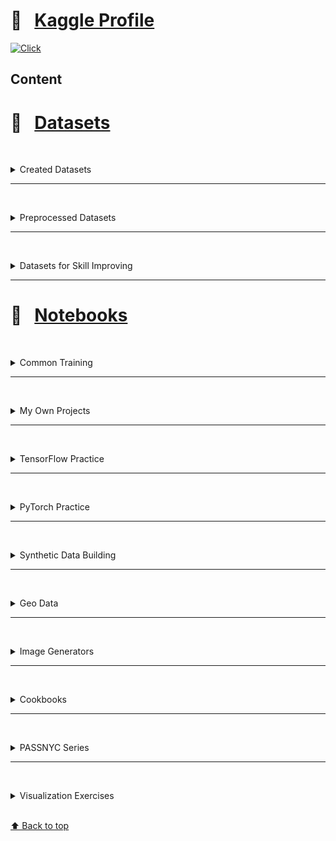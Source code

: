 # &#x1F4D1; &nbsp; [Kaggle Profile](https://www.kaggle.com/olgabelitskaya)

[![Click](https://olgabelitskaya.github.io/badge_awesome.svg)](https://olgabelitskaya.github.io/README.html)

## Content


# &#x1F4D1; &nbsp; [Datasets](https://www.kaggle.com/olgabelitskaya/datasets)

<br/><details><summary>Created Datasets</summary>
    
#### [&#x1F4D6; &nbsp; Flower Color Images](https://www.kaggle.com/olgabelitskaya/flower-color-images)
#### [&#x1F4D6; &nbsp; Classification of Handwritten Letters](https://www.kaggle.com/olgabelitskaya/classification-of-handwritten-letters)
#### [&#x1F4D6; &nbsp; Style Color Images](https://www.kaggle.com/olgabelitskaya/style-color-images)
#### [&#x1F4D6; &nbsp; Traditional Decor Patterns](https://www.kaggle.com/olgabelitskaya/traditional-decor-patterns)
#### [&#x1F4D6; &nbsp; Tomato Cultivars](https://www.kaggle.com/olgabelitskaya/tomato-cultivars)
#### [&#x1F4D6; &nbsp; Horse Breeds](https://www.kaggle.com/olgabelitskaya/horse-breeds)
#### [&#x1F4D6; &nbsp; Child and Adult Emotions](https://www.kaggle.com/olgabelitskaya/child-and-adult-emotions)
#### [&#x1F4D6; &nbsp; White Flowers](https://www.kaggle.com/olgabelitskaya/white-flowers)
#### [&#x1F4D6; &nbsp; Art Pictograms](https://www.kaggle.com/olgabelitskaya/art-pictogram)
#### [&#x1F4D6; &nbsp; Arrays of Artificial Images](https://www.kaggle.com/olgabelitskaya/arrays-of-artificial-images)

<br/></details>

---

<br/><details><summary>Preprocessed Datasets</summary>

#### [&#x1F4D6; &nbsp; SVHN Preprocessed Fragments](https://www.kaggle.com/olgabelitskaya/svhn-preproccessed-fragments)
#### [&#x1F4D6; &nbsp; OSM Russia. Central District](https://www.kaggle.com/olgabelitskaya/osm-russia-central-district)
#### [&#x1F4D6; &nbsp; Russian Financial Indicators](https://www.kaggle.com/olgabelitskaya/russian-financial-indicators)
#### [&#x1F4D6; &nbsp; Image Classification for Biospecies](https://www.kaggle.com/olgabelitskaya/image-classification-for-biospecies)
#### [&#x1F4D6; &nbsp; Image Classification for Biospecies 2](https://www.kaggle.com/olgabelitskaya/image-classification-for-biospecies-2)
#### [&#x1F4D6; &nbsp; Image Classification for Biospecies 3](https://www.kaggle.com/olgabelitskaya/image-classification-for-biospecies-3)
#### [&#x1F4D6; &nbsp; NY School Districts](https://www.kaggle.com/olgabelitskaya/ny-school-districts)
#### [&#x1F4D6; &nbsp; Quick, Draw! Images from Key Points](https://www.kaggle.com/olgabelitskaya/quick-draw-images-from-key-points)
#### [&#x1F4D6; &nbsp; Quick, Draw! Images from Key Points 2](https://www.kaggle.com/olgabelitskaya/quick-draw-images-from-key-points-2)
#### [&#x1F4D6; &nbsp; Quick, Draw! Images from Key Points 3](https://www.kaggle.com/olgabelitskaya/quick-draw-images-from-key-points-3)
#### [&#x1F4D6; &nbsp; Quick, Draw! Images from Key Points 4](https://www.kaggle.com/olgabelitskaya/quick-draw-images-from-key-points-4)
#### [&#x1F4D6; &nbsp; Quick, Draw! Images from Key Points 5](https://www.kaggle.com/olgabelitskaya/quick-draw-images-from-key-points-5)
#### [&#x1F4D6; &nbsp; Quick, Draw! Images from Key Points 6](https://www.kaggle.com/olgabelitskaya/quick-draw-images-from-key-points-6)
#### [&#x1F4D6; &nbsp; Quick, Draw! Images from Key Points 7](https://www.kaggle.com/olgabelitskaya/quick-draw-images-from-key-points-7)

<br/></details>

---

<br/><details><summary>Datasets for Skill Improving</summary>

#### [&#x1F4D6; &nbsp; Image Examples for Mixed Styles](https://www.kaggle.com/olgabelitskaya/image-examples-for-mixed-styles)
#### [&#x1F4D6; &nbsp; Text Examples for Processing & Classification](https://www.kaggle.com/olgabelitskaya/text-examples-for-processing-classification)

<br/></details>

---

# &#x1F4D1; &nbsp; [Notebooks](https://www.kaggle.com/olgabelitskaya/notebooks)

<br/><details><summary>Common Training</summary>

#### Digit Recognition Models #1  
[📓 Kaggle Jupyter Notebook](https://www.kaggle.com/olgabelitskaya/digit-recognition-models-1) &nbsp; [Web Page &#x1F310;](https://olgabelitskaya.github.io/kaggle_digits.html)
#### Digit Recognition Models #2 
[📓 Kaggle Jupyter Notebook](https://www.kaggle.com/olgabelitskaya/digit-recognition-models-2) &nbsp;
[Web Page &#x1F310;](https://olgabelitskaya.github.io/kaggle_digits.html)
#### Digit Recognition Models #3
[📓 Kaggle Jupyter Notebook](https://www.kaggle.com/olgabelitskaya/digit-recognition-models-3)
#### Digit Recognition Models R
[📓 Kaggle Jupyter Notebook](https://www.kaggle.com/olgabelitskaya/digit-recognition-models-r)
#### Digit Recognition Models R 2
[📓 Kaggle Jupyter Notebook](https://www.kaggle.com/olgabelitskaya/digit-recognition-models-r-2)
#### Titanic Survival Exploration
[📓 Kaggle Jupyter Notebook](https://www.kaggle.com/olgabelitskaya/titanic-survival-exploration) &nbsp; [Web Page &#x1F310;](https://olgabelitskaya.github.io/kaggle_titanic.html)
#### Predicting Boston Housing Prices
[📓 Kaggle Jupyter Notebook](https://www.kaggle.com/olgabelitskaya/boston-housing-prices)
#### Customer Segments
[📓 Kaggle Jupyter Notebook](https://www.kaggle.com/olgabelitskaya/customer-segments)
#### Regressors
[📓 Kaggle Jupyter Notebook](https://www.kaggle.com/olgabelitskaya/regressors) &nbsp; [Web Page &#x1F310;](https://olgabelitskaya.github.io/kaggle_house.html)
#### SVHN Digit Recognition
[📓 Kaggle Jupyter Notebook](https://www.kaggle.com/olgabelitskaya/svhn-digit-recognition)
#### NNET R
[📓 Kaggle Jupyter Notebook](https://www.kaggle.com/olgabelitskaya/nnet-r)
#### Dog Breeds
[📓 Kaggle Jupyter Notebook](https://www.kaggle.com/olgabelitskaya/dog-breeds)
#### Tf Flowers
[📓 Kaggle Jupyter Notebook](https://www.kaggle.com/olgabelitskaya/tf-flowers)
#### Quick, Draw! Doodle Recognition OpenCV1
[📓 Kaggle Jupyter Notebook](https://www.kaggle.com/olgabelitskaya/quick-draw-doodle-recognition-opencv1)
#### Quick, Draw! Doodle Recognition OpenCV2
[📓 Kaggle Jupyter Notebook](https://www.kaggle.com/olgabelitskaya/quick-draw-doodle-recognition-opencv2)

<br/></details>

---

<br/><details><summary>My Own Projects</summary>

#### Classification of Artificial Images => [📓 Kaggle Jupyter Notebook](https://www.kaggle.com/olgabelitskaya/classification-of-artificial-images)
#### Grayscaled Pictogram Data  => [📓 Kaggle Jupyter Notebook](https://www.kaggle.com/olgabelitskaya/grayscaled-pictogram-data)
#### Pictogram & Photo Classification => [📓 Kaggle Jupyter Notebook](https://www.kaggle.com/olgabelitskaya/pictogram-photo-classification)
#### Pictogram Classification R => [📓 Kaggle Jupyter Notebook](https://www.kaggle.com/olgabelitskaya/pictogram-classification-r)

---

#### Photo Data Processing => [📓 Kaggle Jupyter Notebook](https://www.kaggle.com/olgabelitskaya/photo-data-processing)
#### Images of Horse Breeds => [📓 Kaggle Jupyter Notebook](https://www.kaggle.com/olgabelitskaya/images-of-horse-breeds)
#### Classification of Horse Breeds' Images => [📓 Kaggle Jupyter Notebook](https://www.kaggle.com/olgabelitskaya/classification-of-horse-breeds-images) 
#### Images of Tomato Cultivars => [📓 Kaggle Jupyter Notebook](https://www.kaggle.com/olgabelitskaya/images-of-tomato-cultivars)
#### Classification of Tomato Images => [📓 Kaggle Jupyter Notebook](https://www.kaggle.com/olgabelitskaya/classification-of-tomato-images)
#### Classification of Tomato Images 2 => [📓 Kaggle Jupyter Notebook](https://www.kaggle.com/olgabelitskaya/classification-of-tomato-images-2)

---
    
#### The Dataset of Flower Images => [📓 Kaggle Jupyter Notebook](https://www.kaggle.com/olgabelitskaya/the-dataset-of-flower-images) &nbsp; [Web Page &#x1F310;](https://olgabelitskaya.github.io/kaggle_flowers.html)
#### The Dataset of Flower Images (R) => [📓 Kaggle Jupyter Notebook](https://www.kaggle.com/olgabelitskaya/the-dataset-of-flower-images-r)
#### Flower Images. Keras Applications => [📓 Kaggle Jupyter Notebook](https://www.kaggle.com/olgabelitskaya/flower-images-keras-applications)
#### Flower Color Images 2 => [📓 Kaggle Jupyter Notebook](https://www.kaggle.com/olgabelitskaya/flower-color-images-2)

---

#### Handwritten Letters => [📓 Kaggle Jupyter Notebook](https://www.kaggle.com/olgabelitskaya/handwritten-letters) &nbsp; [Web Page &#x1F310;](https://olgabelitskaya.github.io/kaggle_letters.html)
#### Handwritten Letters (R) => [📓 Kaggle Jupyter Notebook](https://www.kaggle.com/olgabelitskaya/handwritten-letters-r)
#### Grayscaled Handwritten Letters => [📓 Kaggle Jupyter Notebook](https://www.kaggle.com/olgabelitskaya/grayscaled-handwritten-letters)
#### Grayscaled Handwritten Letters (R) => [📓 Kaggle Jupyter Notebook](https://www.kaggle.com/olgabelitskaya/grayscaled-handwritten-letters)
#### Handwritten Letters. Keras Applications => [📓 Kaggle Jupyter Notebook](https://www.kaggle.com/olgabelitskaya/handwritten-letters-keras-applications)
#### Handwritten Letters. Keras Applications 2 => [📓 Kaggle Jupyter Notebook](https://www.kaggle.com/olgabelitskaya/handwritten-letters-keras-applications-2)
#### Handwritten Letters and Backgrounds => [📓 Kaggle Jupyter Notebook](https://www.kaggle.com/olgabelitskaya/handwritten-letters-and-backgrounds)
#### Noise Reduction for Multi-Label Classification => [📓 Kaggle Jupyter Notebook](https://www.kaggle.com/olgabelitskaya/noise-reduction-for-multi-label-classification)

---

#### Preprocessing of Style Color Images => [📓 Kaggle Jupyter Notebook](https://www.kaggle.com/olgabelitskaya/preprocessing-of-style-color-images)
#### Preprocessing of Style Images (R) => [📓 Kaggle Jupyter Notebook](https://www.kaggle.com/olgabelitskaya/preprocessing-of-style-images-r)
#### Multi-Label Classification Models => [📓 Kaggle Jupyter Notebook](https://www.kaggle.com/olgabelitskaya/multi-label-classification-models)
#### Brand Recognition => [📓 Kaggle Jupyter Notebook](https://www.kaggle.com/olgabelitskaya/brand-recognition)
#### Product Recognition => [📓 Kaggle Jupyter Notebook](https://www.kaggle.com/olgabelitskaya/product-recognition)
#### Style Images. Keras Applications => [📓 Kaggle Jupyter Notebook](https://www.kaggle.com/olgabelitskaya/style-images-keras-applications)

---

#### Preprocessing of Pattern Images => [📓 Kaggle Jupyter Notebook](https://www.kaggle.com/olgabelitskaya/preprocessing-of-pattern-images)
#### Traditional Patterns. Decor Recognition => [📓 Kaggle Jupyter Notebook](https://www.kaggle.com/olgabelitskaya/traditional-patterns-decor-recognition)
#### Traditional Patterns. Keras Applications => [📓 Kaggle Jupyter Notebook](https://www.kaggle.com/olgabelitskaya/traditional-patterns-keras-applications)
#### Mixed Styles => [📓 Kaggle Jupyter Notebook](https://www.kaggle.com/olgabelitskaya/mixed-styles) &nbsp; [Web Page &#x1F310;](https://olgabelitskaya.github.io/kaggle_mixed_styles.html)
#### Mixed Styles 2 (R) => [📓 Kaggle Jupyter Notebook](https://www.kaggle.com/olgabelitskaya/mixed-styles-2) 
#### Styling Experiments => [📓 Kaggle Jupyter Notebook](https://www.kaggle.com/olgabelitskaya/styling-experiments)

---

#### Sberbank Russian Housing Market => [📓 Kaggle Jupyter Notebook](https://www.kaggle.com/olgabelitskaya/sberbank-russian-housing-market) &nbsp; [Web Page &#x1F310;](https://olgabelitskaya.github.io/kaggle_sberbank.html)
#### Financial Indicators=> [📓 Kaggle Jupyter Notebook](https://www.kaggle.com/olgabelitskaya/financial-indicators)

---

#### Classification of Sketches => [📓 Kaggle Jupyter Notebook](https://www.kaggle.com/olgabelitskaya/classification-of-sketches)
#### Classification of Sketches 2 => [📓 Kaggle Jupyter Notebook](https://www.kaggle.com/olgabelitskaya/classification-of-sketches-2) 

---

#### Parts of Speech => [📓 Kaggle Jupyter Notebook](https://www.kaggle.com/olgabelitskaya/parts-of-speech)
#### Child-Adult Emotions => [📓 Kaggle Jupyter Notebook](https://www.kaggle.com/olgabelitskaya/child-adult-emotions)

<br/></details>

---

<br/><details><summary>TensorFlow Practice</summary>
    
* [📓 PreTrained TFModels](https://www.kaggle.com/olgabelitskaya/pretrained-tfmodels)


* [📓 TensorFlow Practice](https://www.kaggle.com/olgabelitskaya/tensorflow-practice)


* [📓 TensorFlow Practice 2](https://www.kaggle.com/olgabelitskaya/tensorflow-practice-2)


* [📓 TensorFlow Practice 3](https://www.kaggle.com/olgabelitskaya/tensorflow-practice-3)


* [📓 TensorFlow Practice 4](https://www.kaggle.com/olgabelitskaya/tensorflow-practice-4)


* [📓 TensorFlow Practice 5](https://www.kaggle.com/olgabelitskaya/tensorflow-practice-5)


* [📓 TensorFlow Practice 6](https://www.kaggle.com/olgabelitskaya/tensorflow-practice-6)


* [📓 TensorFlow Practice 7](https://www.kaggle.com/olgabelitskaya/tensorflow-practice-7)


* [📓 TensorFlow Practice 8](https://www.kaggle.com/olgabelitskaya/tensorflow-practice-8)


* [📓 TensorFlow Practice 9](https://www.kaggle.com/olgabelitskaya/tensorflow-practice-9)


* [📓 TF Hub Practice](https://www.kaggle.com/olgabelitskaya/tf-hub-practice)


* [📓 TF Hub Practice 2](https://www.kaggle.com/olgabelitskaya/tf-hub-practice-2)


* [📓 TF Model Practice](https://www.kaggle.com/olgabelitskaya/tf-model-practice)


* [📓 TF Model Practice 2](https://www.kaggle.com/olgabelitskaya/tf-model-practice-2)

<br/></details>

---

<br/><details><summary>PyTorch Practice</summary>

* [📓 PyTorch Practice](https://www.kaggle.com/olgabelitskaya/pytorch-practice)


* [📓 PyTorch Practice 2](https://www.kaggle.com/olgabelitskaya/pytorch-practice-2)


* [📓 PyTorch Practice 3](https://www.kaggle.com/olgabelitskaya/pytorch-practice-3)


* [📓 PyTorch Practice 4](https://www.kaggle.com/olgabelitskaya/pytorch-practice-4)


* [📓 PyTorch Practice 5](https://www.kaggle.com/olgabelitskaya/pytorch-practice-5)


* [📓 PyTorch Practice 6](https://www.kaggle.com/olgabelitskaya/pytorch-practice-6)


* [📓 PyTorch Practice 7](https://www.kaggle.com/olgabelitskaya/pytorch-practice-7)


* [📓 PyTorch Practice 8](https://www.kaggle.com/olgabelitskaya/pytorch-practice-8)


* [📓 PyTorch Practice 9](https://www.kaggle.com/olgabelitskaya/pytorch-practice-9)


* [📓 PyTorch Practice 10](https://www.kaggle.com/olgabelitskaya/pytorch-practice-10)


* [📓 PyTorch Practice 11](https://www.kaggle.com/olgabelitskaya/pytorch-practice-11)


* [📓 PyTorch Practice 12](https://www.kaggle.com/olgabelitskaya/pytorch-practice-12)


* [📓 PyTorch Practice 13](https://www.kaggle.com/olgabelitskaya/pytorch-practice-13)


* [📓 PyTorch Practice 14](https://www.kaggle.com/olgabelitskaya/pytorch-practice-14)


* [📓 PyTorch Practice 15](https://www.kaggle.com/olgabelitskaya/pytorch-practice-15)


* [📓 PyTorch Practice 16](https://www.kaggle.com/olgabelitskaya/pytorch-practice-16)


* [📓 PyTorch Practice 17](https://www.kaggle.com/olgabelitskaya/pytorch-practice-17)


* [📓 PyTorch Practice 18](https://www.kaggle.com/olgabelitskaya/pytorch-practice-18)


* [📓 PyTorch Practice 19](https://www.kaggle.com/olgabelitskaya/pytorch-practice-19)


* [📓 PyTorch Practice 20](https://www.kaggle.com/olgabelitskaya/pytorch-practice-20)


* [📓 PyTorch Practice 21](https://www.kaggle.com/olgabelitskaya/pytorch-practice-21)


* [📓 PyTorch Practice 22](https://www.kaggle.com/olgabelitskaya/pytorch-practice-22)

<br/></details>

---

<br/><details><summary>Synthetic Data Building</summary>
    
* [📓 Artificial Images](https://www.kaggle.com/olgabelitskaya/artificial-images)


* [📓 Synthetic Data](https://www.kaggle.com/olgabelitskaya/synthetic-data)


* [📓 Synthetic Data 2](https://www.kaggle.com/olgabelitskaya/synthetic-data-2)


* [📓 Synthetic Data 3](https://www.kaggle.com/olgabelitskaya/synthetic-data-3)

<br/></details>

---

<br/><details><summary>Geo Data</summary>

* [📓 External GeoData](https://www.kaggle.com/olgabelitskaya/external-geodata)


* [📓 GeoData Exploring](https://www.kaggle.com/olgabelitskaya/geodata-exploring)

<br/></details>

---

<br/><details><summary> Image Generators</summary>

* [📓 Image Generator](https://www.kaggle.com/olgabelitskaya/image-generator)


* [📓 Image Generator 2](https://www.kaggle.com/olgabelitskaya/image-generator-2)


* [📓 Image Generator 3](https://www.kaggle.com/olgabelitskaya/image-generator-3)


* [📓 Image Generator 4](https://www.kaggle.com/olgabelitskaya/image-generator-4)


* [📓 Image Generator 5](https://www.kaggle.com/olgabelitskaya/image-generator-5)


* [📓 TF DCGAN](https://www.kaggle.com/olgabelitskaya/tf-dcgan)


<br/></details>

---

<br/><details><summary>Cookbooks</summary>

* [📓 Sklearn PyR](https://www.kaggle.com/olgabelitskaya/sklearn-pyr)


* [📓 Sklearn Clusters](https://www.kaggle.com/olgabelitskaya/sklearn-clusters)


* [📓 Sklearn Practice](https://www.kaggle.com/olgabelitskaya/sklearn-practice)


* [📓 SQL Cookbook R](https://www.kaggle.com/olgabelitskaya/sql-cookbook-r)


* [📓 SQL Cookbook](https://www.kaggle.com/olgabelitskaya/sql-cookbook)


* [📓 SQL Cookbook 2](https://www.kaggle.com/olgabelitskaya/sql-cookbook2)


* [📓 Sklearn Cookbook](https://www.kaggle.com/olgabelitskaya/sklearn-cookbook)


* [📓 Keras Cookbook](https://www.kaggle.com/olgabelitskaya/keras-cookbook)


* [📓 Sequential Data](https://www.kaggle.com/olgabelitskaya/sequential-data)


* [📓 OpenCV Cookbook](https://www.kaggle.com/olgabelitskaya/opencv-cookbook)


* [📓 ML Basics](https://www.kaggle.com/olgabelitskaya/ml-basics)


* [📓 ML Basics 2](https://www.kaggle.com/olgabelitskaya/ml-basics-2)


* [📓 ML Basics 3](https://www.kaggle.com/olgabelitskaya/ml-basics-3)

<br/></details>

---

<br/><details><summary>PASSNYC Series</summary>

* [📓 PASSNYC. Data Exploration R](https://www.kaggle.com/olgabelitskaya/passnyc-data-exploration-r)


* [📓 PASSNYC. Data Exploration](https://www.kaggle.com/olgabelitskaya/passnyc-data-exploration)


* [📓 PASSNYC. Numeric and Categorical Variables R](https://www.kaggle.com/olgabelitskaya/passnyc-numeric-and-categorical-variables-r)


* [📓 PASSNYC. Numeric and Categorical Variables](https://www.kaggle.com/olgabelitskaya/passnyc-numeric-and-categorical-variables)


* [📓 PASSNYC. Comparing All Districts with 5th District](https://www.kaggle.com/olgabelitskaya/passnyc-comparing-all-districts-with-5th-district)


* [📓 PASSNYC. Regression Methods](https://www.kaggle.com/olgabelitskaya/passnyc-regression-methods)


* [📓 PASSNYC. Neural Networks](https://www.kaggle.com/olgabelitskaya/passnyc-neural-networks)


* [📓 PASSNYC. Neural Networks 2](https://www.kaggle.com/olgabelitskaya/passnyc-neural-networks-2)


* [📓 PASSNYC. 32 School Districts and D5. Part 2](https://www.kaggle.com/olgabelitskaya/passnyc-32-school-districts-and-d5-part-2)


* [📓 PASSNYC. Summary](https://www.kaggle.com/olgabelitskaya/passnyc-summary)

<br/></details>

---

<br/><details><summary>Visualization Exercises</summary>

* [📓 Plotting Exercises](https://www.kaggle.com/olgabelitskaya/plotting-exercises)


* [📓 Plotting Exercises 2](https://www.kaggle.com/olgabelitskaya/plotting-exercises-2)


* [📓 Plotting Exercises 3](https://www.kaggle.com/olgabelitskaya/plotting-exercises-3)


* [📓 Plotting Exercises R](https://www.kaggle.com/olgabelitskaya/plotting-exercises-r)


* [📓 Plotting Exercises R 2](https://www.kaggle.com/olgabelitskaya/plotting-exercises-r-2)


* [📓 Plotting Exercises R 3](https://www.kaggle.com/olgabelitskaya/plotting-exercises-r-3)


* [📓 Coordinates](https://www.kaggle.com/olgabelitskaya/coordinates)


* [📓 Charts RJS](https://www.kaggle.com/olgabelitskaya/charts-rjs)


* [📓 Plotly PyJs](https://www.kaggle.com/olgabelitskaya/plotly-pyjs)

<br/></details>


<br>[⬆ Back to top](#Content)